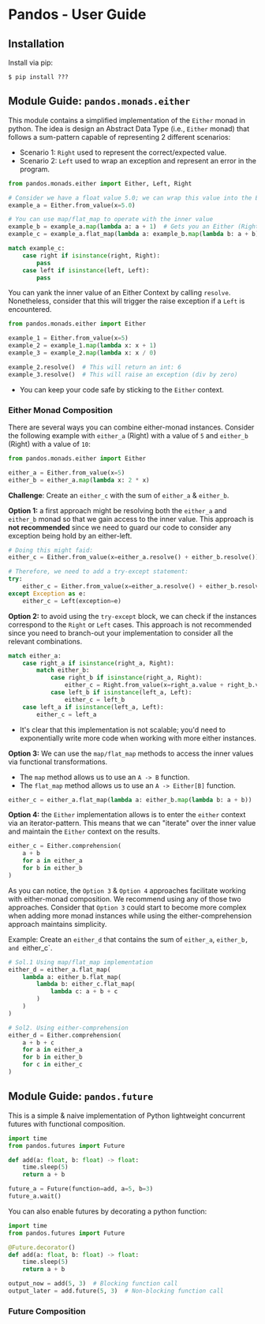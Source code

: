 # Pandos - User Guide

## Installation

Install via pip:

```commandline
$ pip install ???
```

## Module Guide: `pandos.monads.either`

This module contains a simplified implementation of the `Either` monad in python. The idea is design an Abstract Data Type
(i.e., `Either` monad) that follows a sum-pattern capable of representing 2 different scenarios:
* Scenario 1: `Right` used to represent the correct/expected value.
* Scenario 2: `Left` used to wrap an exception and represent an error in the program.


```python
from pandos.monads.either import Either, Left, Right

# Consider we have a float value 5.0; we can wrap this value into the Either context.
example_a = Either.from_value(x=5.0)

# You can use map/flat_map to operate with the inner value
example_b = example_a.map(lambda a: a + 1)  # Gets you an Either (Right) with the value 6.0
example_c = example_a.flat_map(lambda a: example_b.map(lambda b: a + b))  # Either (Right) with the value 11.0

match example_c:
    case right if isinstance(right, Right):
        pass
    case left if isinstance(left, Left):
        pass

```

You can yank the inner value of an Either Context by calling `resolve`. Nonetheless, consider that this will trigger
the raise exception if a `Left` is encountered.

```python
from pandos.monads.either import Either

example_1 = Either.from_value(x=5)
example_2 = example_1.map(lambda x: x + 1)
example_3 = example_2.map(lambda x: x / 0)

example_2.resolve()  # This will return an int: 6
example_3.resolve()  # This will raise an exception (div by zero)
```
* You can keep your code safe by sticking to the `Either` context.

### Either Monad Composition

There are several ways you can combine either-monad instances. Consider the following example with
`either_a` (Right) with a value of `5` and `either_b` (Right) with a value of `10`:

```python
from pandos.monads.either import Either

either_a = Either.from_value(x=5)
either_b = either_a.map(lambda x: 2 * x)
```

**Challenge**: Create an `either_c` with the sum of `either_a` & `either_b`.

**Option 1:** a first approach might be resolving both the `either_a` and `either_b` monad so that we
gain access to the inner value. This approach is **not recommended** since we need to guard our code to consider any
exception being hold by an either-left.

```python
# Doing this might faid:
either_c = Either.from_value(x=either_a.resolve() + either_b.resolve())

# Therefore, we need to add a try-except statement:
try:
    either_c = Either.from_value(x=either_a.resolve() + either_b.resolve())
except Exception as e:
    either_c = Left(exception=e)
```

**Option 2:** to avoid using the `try-except` block, we can check if the instances correspond to the `Right` or `Left` cases.
This approach is not recommended since you need to branch-out your implementation to consider all the relevant combinations.

```python
match either_a:
    case right_a if isinstance(right_a, Right):
        match either_b:
            case right_b if isinstance(right_a, Right):
                either_c = Right.from_value(x=right_a.value + right_b.value)
            case left_b if isinstance(left_a, Left):
                either_c = left_b
    case left_a if isinstance(left_a, Left):
        either_c = left_a
```
* It's clear that this implementation is not scalable; you'd need to exponentially write more code when working with more either instances.

**Option 3:** We can use the `map/flat_map` methods to access the inner values via functional transformations.
* The `map` method allows us to use an `A -> B` function.
* The `flat_map` method allows us to use an `A -> Either[B]` function.

```python
either_c = either_a.flat_map(lambda a: either_b.map(lambda b: a + b))
```

**Option 4:** the `Either` implementation allows is to enter the `either` context via an iterator-pattern. This means
that we can "iterate" over the inner value and maintain the `Either` context on the results.

```python
either_c = Either.comprehension(
    a + b
    for a in either_a
    for b in either_b
)
```

As you can notice, the `Option 3` & `Option 4` approaches facilitate working with either-monad composition. We recommend
using any of those two approaches. Consider that `Option 3` could start to become more complex when adding more monad
instances while using the either-comprehension approach maintains simplicity.

Example: Create an `either_d` that contains the sum of `either_a`, `either_b, and `either_c`.

```python
# Sol.1 Using map/flat_map implementation
either_d = either_a.flat_map(
    lambda a: either_b.flat_map(
        lambda b: either_c.flat_map(
            lambda c: a + b + c
        )
    )
)
```

```python
# Sol2. Using either-comprehension
either_d = Either.comprehension(
    a + b + c
    for a in either_a
    for b in either_b
    for c in either_c
)
```

## Module Guide: `pandos.future`

This is a simple & naive implementation of Python lightweight concurrent futures with functional composition.

```python
import time
from pandos.futures import Future

def add(a: float, b: float) -> float:
    time.sleep(5)
    return a + b

future_a = Future(function=add, a=5, b=3)
future_a.wait()
```

You can also enable futures by decorating a python function:

```python
import time
from pandos.futures import Future

@Future.decorator()
def add(a: float, b: float) -> float:
    time.sleep(5)
    return a + b

output_now = add(5, 3)  # Blocking function call
output_later = add.future(5, 3)  # Non-blocking function call
```

### Future Composition

